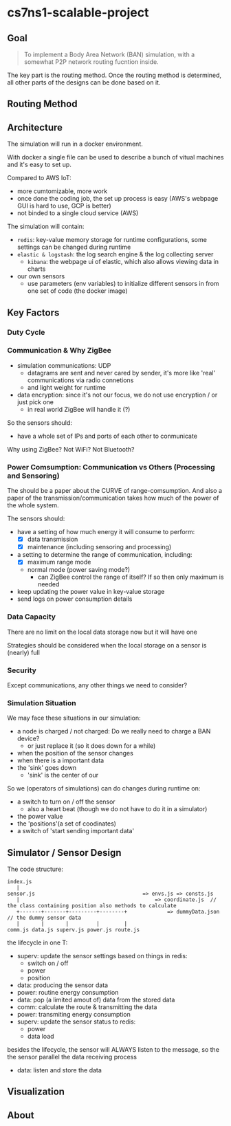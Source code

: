 # cs7ns1-scalable-project

## Goal

> To implement a Body Area Network (BAN) simulation, with a somewhat P2P network routing fucntion inside.

The key part is the routing method. Once the routing method is determined, all other parts of the designs can be done based on it.

## Routing Method

## Architecture

The simulation will run in a docker environment.

With docker a single file can be used to describe a bunch of vitual machines and it's easy to set up.

Compared to AWS IoT:

- more cumtomizable, more work
- once done the coding job, the set up process is easy (AWS's webpage GUI is hard to use, GCP is better)
- not binded to a single cloud service (AWS)

The simulation will contain:

- `redis`: key-value memory storage for runtime configurations, some settings can be changed during runtime
- `elastic & logstash`: the log search engine & the log collecting server
  - `kibana`: the webpage ui of elastic, which also allows viewing data in charts
- our own sensors
  - use parameters (env variables) to initialize different sensors in from one set of code (the docker image)

## Key Factors

### Duty Cycle

### Communication & Why ZigBee

- simulation communications: UDP
  - datagrams are sent and never cared by sender, it's more like 'real' communications via radio connetions
  - and light weight for runtime
- data encryption: since it's not our focus, we do not use encryption / or just pick one
  - in real world ZigBee will handle it (?)

So the sensors should:

- have a whole set of IPs and ports of each other to conmunicate

Why using ZigBee? Not WiFi? Not Bluetooth?

### Power Comsumption: Communication vs Others (Processing and Sensoring)

The should be a paper about the CURVE of range-comsumption.
And also a paper of the transmission/communication takes how much of the power of the whole system.

The sensors should:

- have a setting of how much energy it will consume to perform:
  - [x] data transmission
  - [x] maintenance (including sensoring and processing)
- a setting to determine the range of communication, including:
  - [x] maximum range mode
  - normal mode (power saving mode?)
    - can ZigBee control the range of itself? If so then only maximum is needed
- keep updating the power value in key-value storage
- send logs on power consumption details

### Data Capacity

There are no limit on the local data storage now but it will have one

Strategies should be considered when the local storage on a sensor is (nearly) full

### Security

Except communications, any other things we need to consider?

### Simulation Situation

We may face these situations in our simulation:

- a node is charged / not charged: Do we really need to charge a BAN device?
  - or just replace it (so it does down for a while)
- when the position of the sensor changes
- when there is a important data
- the 'sink' goes down
  - 'sink' is the center of our

So we (operators of simulations) can do changes during runtime on:

- a switch to turn on / off the sensor
  - also a heart beat (though we do not have to do it in a simulator)
- the power value
- the 'positions'(a set of coodinates)
- a switch of 'start sending important data'

## Simulator / Sensor Design

The code structure:

```text
index.js
   |
sensor.js                                   => envs.js => consts.js
   |                                            => coordinate.js  // the class containing position also methods to calculate
   +-------+-------+---------+--------+             => dummyData.json  // the dummy sensor data
   |       |       |         |        |
comm.js data.js superv.js power.js route.js
```

the lifecycle in one T:

- superv: update the sensor settings based on things in redis:
  - switch on / off
  - power
  - position
- data: producing the sensor data
- power: routine energy consumption
- data: pop (a limited amout of) data from the stored data
- comm: calculate the route & transmitting the data
- power: transmiting energy consumption
- superv: update the sensor status to redis:
  - power
  - data load

besides the lifecycle, the sensor will ALWAYS listen to the message, so the the sensor parallel the data receiving process

- data: listen and store the data


## Visualization

## About

